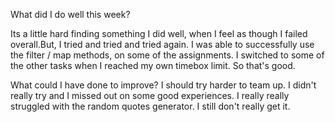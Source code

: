 What did I do well this week?

Its a little hard finding something I did well, when I feel as though I
failed overall.But, I tried and tried and tried again. I was able to successfully
use the filter  / map methods, on some of the assignments. I switched to
some of the other tasks when I reached my own timebox limit. So that's good.  

What could I have done to improve?
I should try harder to team up. I didn't really try and I missed out on some
good experiences. I really really struggled with the random quotes generator.
I still don't really get it.   
